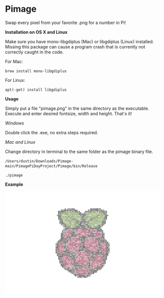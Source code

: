 # Pimage

Swap every pixel from your favorite .png for a number in Pi!

**Installation on OS X and Linux**

Make sure you have mono-libgdiplus (Mac) or libgdiplus (Linux) installed. Missing this package can cause a program crash that is currently not correctly caught in the code. 

For Mac: 
```
brew install mono-libgdiplus
```

For Linux:
```
apt(-get) install libgdiplus
```

**Usage**

Simply put a file "pimage.png" in the same directory as the executable. Execute and enter desired fontsize, width and height. That's it! 

_Windows_

Double click the .exe, no extra steps required.

_Mac and Linux_

Change directory in terminal to the same folder as the pimage binary file.

```
/Users/dustin/Downloads/Pimage-main/PimagePiDayProject/Pimage/bin/Release
```
```
./pimage
```

**Example**

![Raspberry Large](https://github.com/jetspiking/Pimage/blob/main/pimage_raspberry_big.png)
